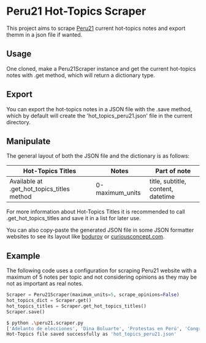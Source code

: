 # Peru21 Hot-Topics Scraper
This project aims to scrape [Peru21](https://peru21.pe) current hot-topics notes and export themm in a json file if wanted.

## Usage
One cloned, make a Peru21Scraper instance and get the current hot-topics notes with .get method, which will return a dictionary type.

## Export
You can export the hot-topics notes in a JSON file with the .save method, which by default will create the 'hot_topics_peru21.json' file in the current directory.

## Manipulate
The general layout of both the JSON file and the dictionary is as follows:

| Hot-Topics Titles                           | Notes           | Part of note                       |
| ------------------------------------------- | --------------- |----------------------------------- |
| Available at .get_hot_topics_titles method  | 0-maximum_units | title, subtitle, content, datetime |

For more information about Hot-Topics Titles it is recommended to call .get_hot_topics_titles and save it in a list for later use.

You can also copy-paste the generated JSON file in some JSON formatter websites to see its layout like [bodurov](http://www.bodurov.com/JsonFormatter/) or [curiousconcept.com](https://jsonformatter.curiousconcept.com/#).


## Example

The following code uses a configuration for scraping Peru21 website with a maximum of 5 notes per topic and not considering opinions as they may be not as important as real notes.

```python
Scraper = Peru21Scraper(maximum_units=5, scrape_opinions=False)
hot_topics_dict = Scraper.get()
hot_topics_titles = Scraper.get_hot_topics_titles()
Scraper.save()
```

```bash
$ python .\peru21.scraper.py
['Adelanto de elecciones', 'Dina Boluarte', 'Protestas en Perú', 'Congreso', 'Bloqueo de vías']
Hot-Topics file saved successfully as 'hot_topics_peru21.json'
```